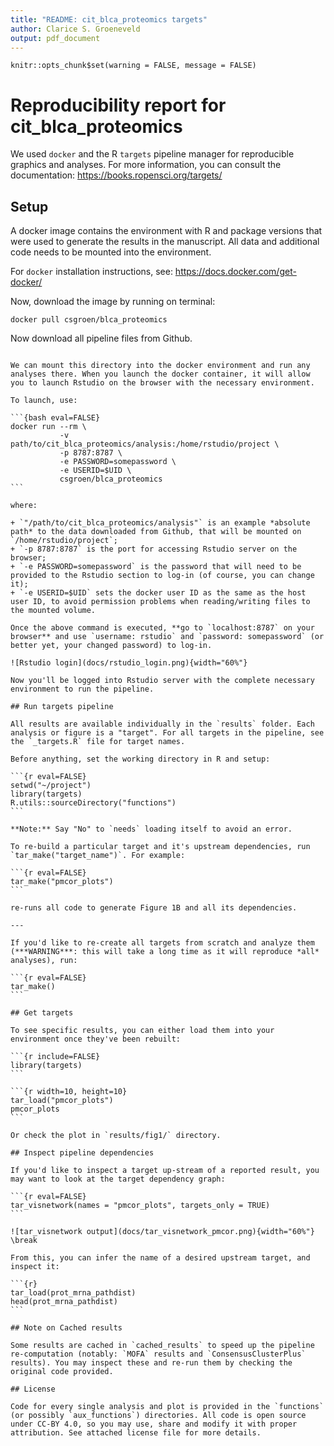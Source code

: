 ```yaml
---
title: "README: cit_blca_proteomics targets"
author: Clarice S. Groeneveld
output: pdf_document
---
```


```{r md_setup, include=FALSE}
knitr::opts_chunk$set(warning = FALSE, message = FALSE) 
```

# Reproducibility report for cit_blca_proteomics

We used `docker` and the R `targets` pipeline manager for reproducible graphics and analyses. For more information, you can consult the documentation: <https://books.ropensci.org/targets/>

## Setup

A docker image contains the environment with R and package versions that were used to generate the results in the manuscript. All data and additional code needs to be mounted into the environment.

For `docker` installation instructions, see: <https://docs.docker.com/get-docker/>

Now, download the image by running on terminal:

```{bash eval=FALSE}
docker pull csgroen/blca_proteomics
```

Now download all pipeline files from Github. 

~~~~ ***Add intructions*** ~~~

We can mount this directory into the docker environment and run any analyses there. When you launch the docker container, it will allow you to launch Rstudio on the browser with the necessary environment.

To launch, use:

```{bash eval=FALSE}
docker run --rm \
           -v path/to/cit_blca_proteomics/analysis:/home/rstudio/project \
           -p 8787:8787 \
           -e PASSWORD=somepassword \
           -e USERID=$UID \
           csgroen/blca_proteomics
```

where:

+ `"/path/to/cit_blca_proteomics/analysis"` is an example *absolute path* to the data downloaded from Github, that will be mounted on `/home/rstudio/project`; 
+ `-p 8787:8787` is the port for accessing Rstudio server on the browser;
+ `-e PASSWORD=somepassword` is the password that will need to be provided to the Rstudio section to log-in (of course, you can change it);
+ `-e USERID=$UID` sets the docker user ID as the same as the host user ID, to avoid permission problems when reading/writing files to the mounted volume.

Once the above command is executed, **go to `localhost:8787` on your browser** and use `username: rstudio` and `password: somepassword` (or better yet, your changed password) to log-in.

![Rstudio login](docs/rstudio_login.png){width="60%"}

Now you'll be logged into Rstudio server with the complete necessary environment to run the pipeline.

## Run targets pipeline

All results are available individually in the `results` folder. Each analysis or figure is a "target". For all targets in the pipeline, see the `_targets.R` file for target names.

Before anything, set the working directory in R and setup:

```{r eval=FALSE}
setwd("~/project")
library(targets)
R.utils::sourceDirectory("functions")
```

**Note:** Say "No" to `needs` loading itself to avoid an error.

To re-build a particular target and it's upstream dependencies, run `tar_make("target_name")`. For example:

```{r eval=FALSE}
tar_make("pmcor_plots")
```

re-runs all code to generate Figure 1B and all its dependencies.

---

If you'd like to re-create all targets from scratch and analyze them (***WARNING***: this will take a long time as it will reproduce *all* analyses), run:

```{r eval=FALSE}
tar_make()
```

## Get targets

To see specific results, you can either load them into your environment once they've been rebuilt:

```{r include=FALSE}
library(targets)
```

```{r width=10, height=10}
tar_load("pmcor_plots")
pmcor_plots
```

Or check the plot in `results/fig1/` directory.

## Inspect pipeline dependencies

If you'd like to inspect a target up-stream of a reported result, you may want to look at the target dependency graph:

```{r eval=FALSE}
tar_visnetwork(names = "pmcor_plots", targets_only = TRUE)
```

![tar_visnetwork output](docs/tar_visnetwork_pmcor.png){width="60%"}
\break

From this, you can infer the name of a desired upstream target, and inspect it:

```{r}
tar_load(prot_mrna_pathdist)
head(prot_mrna_pathdist)
```

## Note on Cached results

Some results are cached in `cached_results` to speed up the pipeline re-computation (notably: `MOFA` results and `ConsensusClusterPlus` results). You may inspect these and re-run them by checking the original code provided.

## License

Code for every single analysis and plot is provided in the `functions` (or possibly `aux_functions`) directories. All code is open source under CC-BY 4.0, so you may use, share and modify it with proper attribution. See attached license file for more details.

